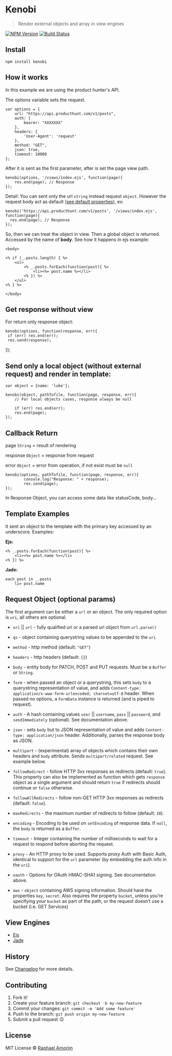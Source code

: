 # Kenobi

> Render external objects and array in view engines

[![NPM Version](https://img.shields.io/npm/v/express.svg?style=flat)](https://www.npmjs.org/package/kenobi)
[![Build Status](https://api.travis-ci.org/raphamorim/kenobi.svg)](https://travis-ci.org/raphamorim/kenobi)

## Install

	npm install kenobi

## How it works

In this example we are using the product hunter's API.

The options variable sets the request.

	var options = {
    	url: "https://api.producthunt.com/v1/posts",
    	auth: {
      		bearer: "XXXXXXX"
    	},
    	headers: {
        	'User-Agent': 'request'
    	},
 		method: "GET",
    	json: true,
    	timeout: 10000
  	};

After it is sent as the first parameter, after is set the page view path.

  	kenobi(options, '/views/index.ejs', function(page){
  		res.end(page); // Response
  	});

Detail: You can sent only the url `string` instead request `object`. However
the request body act as default ([see default properties](#request-params)), ex:

    kenobi('https://api.producthunt.com/v1/posts', '/views/index.ejs', function(page){
      res.end(page); // Response
    });

So, then we can treat the object in view. Then a global object is returned. Accessed by the name of **body**. See how it happens in ejs example:

	<body>

	<% if (_.posts.length) { %>
		<ul>
			<% _.posts.forEach(function(post){ %>
				<li><%= post.name %></li>
			<% }) %>
		</ul>
	<% } %>

	</body>


## Get response without view

For return only response object:

	kenobi(options, function(response, err){
  	 if (err) res.end(err);
     res.send(response);
  });


## Send only a local object (without external request) and render in template:

    var object = {name: 'luke'};

    kenobi(object, pathTofile, function(page, response, err){
        // For local objects cases, response always be null

        if (err) res.end(err);
        res.end(page);
    });


## Callback Return

page `String` = result of rendering

response `Object` = response from request

error `Object` = error from operation, if not exist must be `null`

  	kenobi(options, pathTofile, function(page, response, err){
      		console.log("Response: " + response);
      		res.send(page);
  	});

In Response Object, you can access some data like statusCode, body...


## Template Examples

It sent an object to the template with the primary key accessed by an underscore. Examples:

**Ejs:**

	<% _.posts.forEach(function(post){ %>
		<li><%= post.name %></li>
	<% }) %>

**Jade:**

	each post in _.posts
    	li= post.name


## Request Object (optional params)

The first argument can be either a `url` or an object. The only required option is `uri`, all others are optional.

- `uri` || `url` - fully qualified uri or a parsed url object from `url.parse()`

- `qs` - object containing querystring values to be appended to the `uri`

- `method` - http method (default: `"GET"`)

- `headers` - http headers (default: `{}`)

- `body` - entity body for PATCH, POST and PUT requests. Must be a `Buffer` or `String`.

- `form` - when passed an object or a querystring, this sets `body` to a querystring representation of value, and adds `Content-type: application/x-www-form-urlencoded; charset=utf-8` header. When passed no options, a `FormData` instance is returned (and is piped to request).

- `auth` - A hash containing values `user` || `username`, `pass` || `password`, and `sendImmediately` (optional).  See documentation above.

- `json` - sets `body` but to JSON representation of value and adds `Content-type: application/json` header.  Additionally, parses the response body as JSON.

- `multipart` - (experimental) array of objects which contains their own headers and `body` attribute. Sends `multipart/related` request. See example below.

- `followRedirect` - follow HTTP 3xx responses as redirects (default: `true`). This property can also be implemented as function which gets `response` object as a single argument and should return `true` if redirects should continue or `false` otherwise.

- `followAllRedirects` - follow non-GET HTTP 3xx responses as redirects (default: `false`).

- `maxRedirects` - the maximum number of redirects to follow (default: `10`).

- `encoding` - Encoding to be used on `setEncoding` of response data. If `null`, the `body` is returned as a `Buffer`.

- `timeout` - Integer containing the number of milliseconds to wait for a request to respond before aborting the request.

- `proxy` - An HTTP proxy to be used. Supports proxy Auth with Basic Auth, identical to support for the `url` parameter (by embedding the auth info in the `uri`).

- `oauth` - Options for OAuth HMAC-SHA1 signing. See documentation above.

- `aws` - `object` containing AWS signing information. Should have the properties `key`, `secret`. Also requires the property `bucket`, unless you’re specifying your `bucket` as part of the path, or the request doesn’t use a bucket (i.e. GET Services)


## View Engines

- [Ejs](https://github.com/visionmedia/ejs)
- [Jade](https://github.com/visionmedia/jade)

## History

See [Changelog](docs/changelog.md) for more details.

## Contributing

1. Fork it!
2. Create your feature branch: `git checkout -b my-new-feature`
3. Commit your changes: `git commit -m 'Add some feature'`
4. Push to the branch: `git push origin my-new-feature`
5. Submit a pull request :D

## License

MIT License © [Raphael Amorim](https://github.com/raphamorim)

